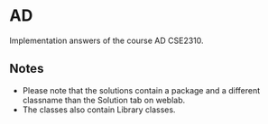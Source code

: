 # AD

Implementation answers of the course AD CSE2310.

## Notes
- Please note that the solutions contain a package and a different classname than the Solution tab on weblab. 
- The classes also contain Library classes.
